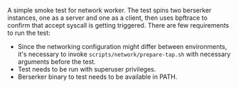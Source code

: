 A simple smoke test for network worker. The test spins two berserker instances,
one as a server and one as a client, then uses bpftrace to confirm that accept
syscall is getting triggered. There are few requirements to run the test:

* Since the networking configuration might differ between environments, it's
  necessary to invoke `scripts/network/prepare-tap.sh` with necessary arguments
  before the test.
* Test needs to be run with superuser privileges.
* Berserker binary to test needs to be available in PATH.
